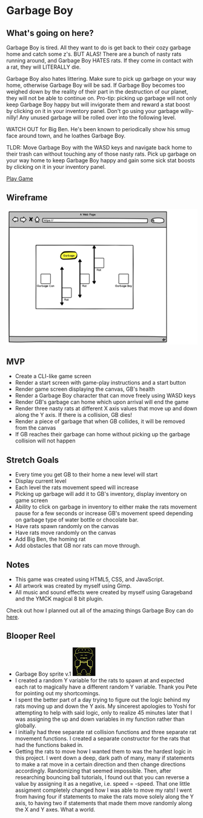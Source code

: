 # Garbage Boy

## What's going on here? 

Garbage Boy is tired. All they want to do is get back to their cozy garbage home and catch some z's. BUT ALAS! There are a bunch of nasty rats running around, and Garbage Boy HATES rats. If they come in contact with a rat, they will LITERALLY die. 

Garbage Boy also hates littering. Make sure to pick up garbage on your way home, otherwise Garbage Boy will be sad. If Garbage Boy becomes too weighed down by the reality of their part in the destruction of our planet, they will not be able to continue on. Pro-tip: picking up garbage will not only keep Garbage Boy happy but will invigorate them and reward a stat boost by clicking on it in your inventory panel. Don't go using your garbage willy-nilly! Any unused garbage will be rolled over into the following level.

WATCH OUT for Big Ben. He's been known to periodically show his smug face around town, and he loathes Garbage Boy. 

TLDR: Move Garbage Boy with the WASD keys and navigate back home to their trash can without touching any of those nasty rats. Pick up garbage on your way home to keep Garbage Boy happy and gain some sick stat boosts by clicking on it in your inventory panel. 

[Play Game](https://d4vves.github.io/garbage-boy/)

## Wireframe
![Wireframe](img/gb-wireframe.jpg)

## MVP
- Create a CLI-like game screen
- Render a start screen with game-play instructions and a start button
- Render game screen displaying the canvas, GB's health
- Render a Garbage Boy character that can move freely using WASD keys
- Render GB's garbage can home which upon arrival will end the game
- Render three nasty rats at different X axis values that move up and down along the Y axis. If there is a collision, GB dies!
- Render a piece of garbage that when GB collides, it will be removed from the canvas
- If GB reaches their garbage can home without picking up the garbage collision will not happen


## Stretch Goals
- Every time you get GB to their home a new level will start
- Display current level
- Each level the rats movement speed will increase
- Picking up garbage will add it to GB's inventory, display inventory on game screen
- Ability to click on garbage in inventory to either make the rats movement pause for a few seconds or increase GB's movement speed depending on garbage type of water bottle or chocolate bar.
- Have rats spawn randomly on the canvas
- Have rats move randomly on the canvas
- Add Big Ben, the homing rat
- Add obstacles that GB nor rats can move through.

## Notes
- This game was created using HTML5, CSS, and JavaScript.
- All artwork was created by myself using Gimp.
- All music and sound effects were created by myself using Garageband and the YMCK magical 8 bit plugin.

Check out how I planned out all of the amazing things Garbage Boy can do [here](https://hackmd.io/@d4vves/SJVPKrTn8). 

## Blooper Reel
- Garbage Boy sprite v.1
![Garbage Boy v.1](img/garbageboy-v1.png)
- I created a random Y variable for the rats to spawn at and expected each rat to magically have a different random Y variable. Thank you Pete for pointing out my shortcomings. 
- I spent the better part of a day trying to figure out the logic behind my rats moving up and down the Y axis. My sincerest apologies to Yoshi for attempting to help with said logic, only to realize 45 minutes later that I was assigning the up and down variables in my function rather than globally.
- I initially had three separate rat collision functions and three separate rat movement functions. I created a separate constructor for the rats that had the functions baked in.
- Getting the rats to move how I wanted them to was the hardest logic in this project. I went down a deep, dark path of many, many if statements to make a rat move in a certain direction and then change directions accordingly. Randomizing that seemed impossible. Then, after researching bouncing ball tutorials, I found out that you can reverse a value by assigning it as a negative, i.e. speed = -speed. That one little assigment completely changed how I was able to move my rats! I went from having four if statements to make the rats move solely along the Y axis, to having two if statements that made them move randomly along the X and Y axes. What a world. 